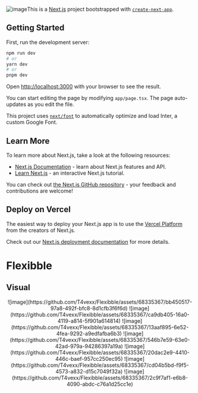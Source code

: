 ![image](https://github.com/T4vexx/Flexibble/assets/68335367/f8071e73-0329-4852-aece-41cf2e493e51)This is a [Next.js](https://nextjs.org/) project bootstrapped with [`create-next-app`](https://github.com/vercel/next.js/tree/canary/packages/create-next-app).

## Getting Started

First, run the development server:

```bash
npm run dev
# or
yarn dev
# or
pnpm dev
```

Open [http://localhost:3000](http://localhost:3000) with your browser to see the result.

You can start editing the page by modifying `app/page.tsx`. The page auto-updates as you edit the file.

This project uses [`next/font`](https://nextjs.org/docs/basic-features/font-optimization) to automatically optimize and load Inter, a custom Google Font.

## Learn More

To learn more about Next.js, take a look at the following resources:

- [Next.js Documentation](https://nextjs.org/docs) - learn about Next.js features and API.
- [Learn Next.js](https://nextjs.org/learn) - an interactive Next.js tutorial.

You can check out [the Next.js GitHub repository](https://github.com/vercel/next.js/) - your feedback and contributions are welcome!

## Deploy on Vercel

The easiest way to deploy your Next.js app is to use the [Vercel Platform](https://vercel.com/new?utm_medium=default-template&filter=next.js&utm_source=create-next-app&utm_campaign=create-next-app-readme) from the creators of Next.js.

Check out our [Next.js deployment documentation](https://nextjs.org/docs/deployment) for more details.
# Flexibble

## Visual 
<div align="center">
  ![image](https://github.com/T4vexx/Flexibble/assets/68335367/bb450517-97a8-492f-bfc8-8d1cfb3f6f6d)
  ![image](https://github.com/T4vexx/Flexibble/assets/68335367/ca9db405-16a0-4119-a814-5f901a614814)
  ![image](https://github.com/T4vexx/Flexibble/assets/68335367/13aaf895-6e52-4fea-9292-a9edfafba6b3)
  ![image](https://github.com/T4vexx/Flexibble/assets/68335367/546b7e59-63e0-42ad-979a-94286397a19a)
  ![image](https://github.com/T4vexx/Flexibble/assets/68335367/20dac2e9-4410-446c-baef-957cc250ec95)
  ![image](https://github.com/T4vexx/Flexibble/assets/68335367/cd04b5bd-f9f5-4573-a832-d15c7049f32a)
  ![image](https://github.com/T4vexx/Flexibble/assets/68335367/2c9f7af1-e6b8-4090-abdc-c76a1d25cc1e)
</div>
